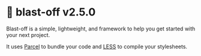 # 🚀 blast-off v2.5.0

Blast-off is a simple, lightweight, and framework to help you get started with your next project.

It uses [Parcel](https://parceljs.org/) to bundle your code and [LESS](http://lesscss.org/) to compile your stylesheets.
